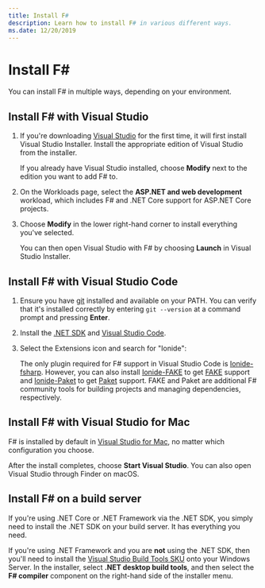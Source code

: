 ```yaml
---
title: Install F#
description: Learn how to install F# in various different ways.
ms.date: 12/20/2019
---
```

# Install F\#

You can install F# in multiple ways, depending on your environment.

## Install F# with Visual Studio

1. If you're downloading [Visual Studio](https://visualstudio.microsoft.com/downloads/?utm_medium=microsoft&utm_source=docs.microsoft.com&utm_campaign=inline+link&utm_content=download+vs2019) for the first time, it will first install Visual Studio Installer. Install the appropriate edition of Visual Studio from the installer.

   If you already have Visual Studio installed, choose **Modify** next to the edition you want to add F# to.

2. On the Workloads page, select the **ASP.NET and web development** workload, which includes F# and .NET Core support for ASP.NET Core projects.

3. Choose **Modify** in the lower right-hand corner to install everything you've selected.

   You can then open Visual Studio with F# by choosing **Launch** in Visual Studio Installer.

## Install F# with Visual Studio Code

1. Ensure you have [git](https://git-scm.com/download) installed and available on your PATH. You can verify that it's installed correctly by entering `git --version` at a command prompt and pressing **Enter**.

2. Install the [.NET SDK](https://dotnet.microsoft.com/download) and [Visual Studio Code](https://code.visualstudio.com).

3. Select the Extensions icon and search for "Ionide":

   The only plugin required for F# support in Visual Studio Code is [Ionide-fsharp](https://marketplace.visualstudio.com/items?itemName=Ionide.Ionide-fsharp). However, you can also install [Ionide-FAKE](https://marketplace.visualstudio.com/items?itemName=Ionide.Ionide-FAKE) to get [FAKE](https://fake.build/) support and [Ionide-Paket](https://marketplace.visualstudio.com/items?itemName=Ionide.Ionide-Paket) to get [Paket](https://fsprojects.github.io/Paket/) support. FAKE and Paket are additional F# community tools for building projects and managing dependencies, respectively.

## Install F# with Visual Studio for Mac

F# is installed by default in [Visual Studio for Mac](https://visualstudio.microsoft.com/vs/mac/?utm_medium=microsoft&utm_source=docs.microsoft.com&utm_campaign=inline+link), no matter which configuration you choose.

After the install completes, choose **Start Visual Studio**. You can also open Visual Studio through Finder on macOS.

## Install F# on a build server

If you're using .NET Core or .NET Framework via the .NET SDK, you simply need to install the .NET SDK on your build server. It has everything you need.

If you're using .NET Framework and you are **not** using the .NET SDK, then you'll need to install the [Visual Studio Build Tools SKU](https://visualstudio.microsoft.com/thank-you-downloading-visual-studio/?sku=BuildTools&rel=16) onto your Windows Server. In the installer, select **.NET desktop build tools**, and then select the **F# compiler** component on the right-hand side of the installer menu.
